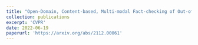 ```yaml
---
title: "Open-Domain, Content-based, Multi-modal Fact-checking of Out-of-Context Images via Online Resources"
collection: publications
excerpt: 'CVPR'
date: 2022-06-19
paperurl: 'https://arxiv.org/abs/2112.00061'
---
```

